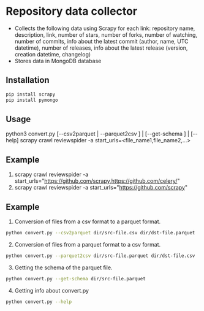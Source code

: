 # Repository data collector

- Collects the following data using Scrapy for each link: repository name, description, link, number of stars, number of forks, number of watching, number of commits, info about the latest commit (author, name, UTC datetime),  number of releases, info about the latest release (version, creation datetime, changelog) 
- Stores data in MongoDB database

## Installation

```sh
pip install scrapy
pip install pymongo
```
## Usage
python3 convert.py [--csv2parquet | --parquet2csv <src-filename> <dst-filename>] | [--get-schema <filename>] | [--help]
scrapy crawl reviewspider -a start_urls=<file_name1,file_name2,...>

## Example
1. scrapy crawl reviewspider -a start_urls="https://github.com/scrapy,https://github.com/celery/"
2. scrapy crawl reviewspider -a start_urls="https://github.com/scrapy"

## Example
1. Conversion of files from a csv format to a parquet format.
```sh
python convert.py --csv2parquet dir/src-file.csv dir/dst-file.parquet
```
2. Conversion of files from a parquet format to a csv format.
```sh
python convert.py --parquet2csv dir/src-file.parquet dir/dst-file.csv
```
3. Getting the schema of the parquet file.
```sh
python convert.py --get-schema dir/src-file.parquet 
```
4. Getting info about convert.py
```sh
python convert.py --help
```
